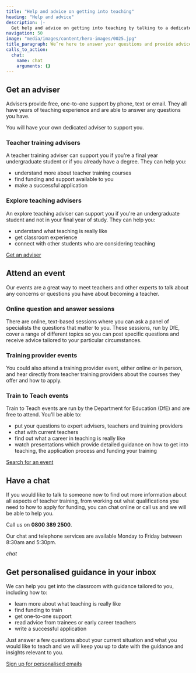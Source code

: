 ```yaml
---
title: "Help and advice on getting into teaching"
heading: "Help and advice"
description: |-
  Get help and advice on getting into teaching by talking to a dedicated adviser, going to a teacher training event, or registering for relevant email updates.
navigation: 50
image: "media/images/content/hero-images/0025.jpg"
title_paragraph: We’re here to answer your questions and provide advice about teacher training, whether you’re just thinking about teaching or you’re ready to apply.
calls_to_action:
  chat:
    name: chat
    arguments: {}
---
```

## Get an adviser

Advisers provide free, one-to-one support by phone, text or email. They all have years of teaching experience and are able to answer any questions you have.

You will have your own dedicated adviser to support you.

### Teacher training advisers

A teacher training adviser can support you if you're a final year undergraduate student or if you already have a degree. They can help you:

- understand more about teacher training courses
- find funding and support available to you
- make a successful application

### Explore teaching advisers

An explore teaching adviser can support you if you're an undergraduate student and not in your final year of study. They can help you:

- understand what teaching is really like
- get classroom experience
- connect with other students who are considering teaching

<p class="call-to-action__action">
  <a href="/tta-service">Get an <span>adviser</span></a>
</p>

## Attend an event

Our events are a great way to meet teachers and other experts to talk about any concerns or questions you have about becoming a teacher.

### Online question and answer sessions

There are online, text-based sessions where you can ask a panel of specialists the questions that matter to you. These sessions, run by DfE, cover a range of different topics so you can post specific questions and receive advice tailored to your particular circumstances.

### Training provider events

You could also attend a training provider event, either online or in person, and hear directly from teacher training providers about the courses they offer and how to apply.

### Train to Teach events

Train to Teach events are run by the Department for Education (DfE) and are free to attend. You'll be able to:

- put your questions to expert advisers, teachers and training providers
- chat with current teachers
- find out what a career in teaching is really like
- watch presentations which provide detailed guidance on how to get into teaching, the application process and funding your training

<a href="/events" class="button">Search for an event</a>

## Have a chat

If you would like to talk to someone now to find out more information about all aspects of teacher training, from working out what qualifications you need to how to apply for funding, you can chat online or call us and we will be able to help you.

Call us on **0800 389 2500**.

Our chat and telephone services are available Monday to Friday between 8:30am and 5:30pm.

$chat$

## Get personalised guidance in your inbox

We can help you get into the classroom with guidance tailored to you, including how to:

- learn more about what teaching is really like
- find funding to train
- get one-to-one support
- read advice from trainees or early career teachers
- write a successful application

Just answer a few questions about your current situation and what you would like to teach and we will keep you up to date with the guidance and insights relevant to you.

<a href="/mailinglist/signup/name" class="button">Sign up for personalised emails</a>
